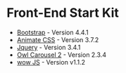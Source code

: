 # Front-End Start Kit


* [Bootstrap](https://github.com/twbs/bootstrap) - Version 4.4.1
* [Animate CSS](https://github.com/daneden/animate.css) - Version 3.7.2
* [Jquery](https://github.com/jquery/jquery) - Version 3.4.1
* [Owl Carousel 2](https://github.com/OwlCarousel2/OwlCarousel2/) - Version 2.3.4
* [wow JS](https://github.com/graingert/wow) - Version v1.1.2 